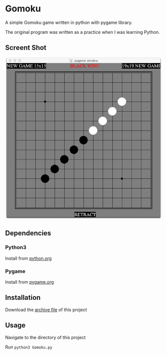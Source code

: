 # Gomoku
A simple Gomoku game written in python with pygame library.

The original program was written as a practice when I was learning Python.

## Screent Shot
![alt text](screenshot.png)

## Dependencies
### Python3
Install from [python.org](https://www.python.org/downloads/)

### Pygame
Install from [pygame.org](https://www.pygame.org/wiki/GettingStarted#Pygame%20Installation)

## Installation
Download the [archive file](https://github.com/YingjieSong/Gomoku/archive/master.zip) of this project

## Usage
Navigate to the directory of this project

Run `python3 Gomoku.py`